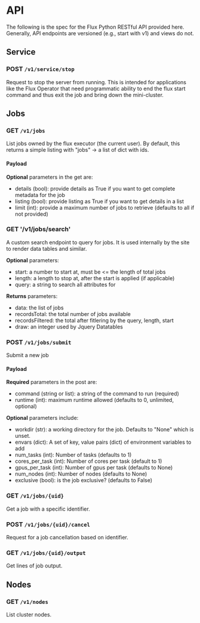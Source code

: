 # API

The following is the spec for the Flux Python RESTful API provided here.
Generally, API endpoints are versioned (e.g., start with v1) and views
do not.

## Service

### POST `/v1/service/stop`

Request to stop the server from running. This is intended for applications like
the Flux Operator that need programmatic ability to end the flux start command
and thus exit the job and bring down the mini-cluster.

## Jobs

### GET `/v1/jobs`

List jobs owned by the flux executor (the current user).
By default, this returns a simple listing with "jobs" -> a list of dict with ids.

#### Payload

**Optional** parameters in the get are:

- details (bool): provide details as True if you want to get complete metadata for the job
- listing (bool): provide listing as True if you want to get details in a list
- limit (int): provide a maximum number of jobs to retrieve (defaults to all if not provided)

### GET '/v1/jobs/search'

A custom search endpoint to query for jobs. It is used internally by the site to
render data tables and similar.

**Optional** parameters:

- start: a number to start at, must be <= the length of total jobs
- length: a length to stop at, after the start is applied (if applicable)
- query: a string to search all attributes for

**Returns** parameters:

 - data: the list of jobs
 - recordsTotal: the total number of jobs available
 - recordsFiltered: the total after fitlering by the query, length, start
 - draw: an integer used by Jquery Datatables

### POST `/v1/jobs/submit`

Submit a new job

#### Payload

**Required** parameters in the post are:

 - command (string or list): a string of the command to run (required)
 - runtime (int): maximum runtime allowed (defaults to 0, unlimited, optional)

**Optional** parameters include:

- workdir (str): a working directory for the job. Defaults to "None" which is unset.
- envars (dict): A set of key, value pairs (dict) of environment variables to add
- num_tasks (int): Number of tasks (defaults to 1)
- cores_per_task (int): Number of cores per task (default to 1)
- gpus_per_task (int): Number of gpus per task (defaults to None)
- num_nodes (int): Number of nodes (defaults to None)
- exclusive (bool): is the job exclusive? (defaults to False)

### GET `/v1/jobs/{uid}`

Get a job with a specific identifier.

### POST `/v1/jobs/{uid}/cancel`

Request for a job cancellation based on identifier.

### GET `/v1/jobs/{uid}/output`

Get lines of job output.

## Nodes

### GET `/v1/nodes`

List cluster nodes.
